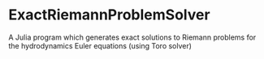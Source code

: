 # ExactRiemannProblemSolver
A Julia program which generates exact solutions to Riemann problems for the hydrodynamics Euler equations (using Toro solver)
